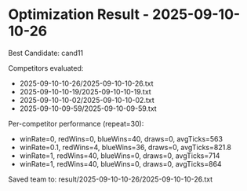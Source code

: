 # Optimization Result - 2025-09-10-10-26

Best Candidate: cand11

Competitors evaluated:
- 2025-09-10-10-26/2025-09-10-10-26.txt
- 2025-09-10-10-19/2025-09-10-10-19.txt
- 2025-09-10-10-02/2025-09-10-10-02.txt
- 2025-09-10-09-59/2025-09-10-09-59.txt

Per-competitor performance (repeat=30):
- winRate=0, redWins=0, blueWins=40, draws=0, avgTicks=563
- winRate=0.1, redWins=4, blueWins=36, draws=0, avgTicks=821.8
- winRate=1, redWins=40, blueWins=0, draws=0, avgTicks=714
- winRate=1, redWins=40, blueWins=0, draws=0, avgTicks=864

Saved team to: result/2025-09-10-10-26/2025-09-10-10-26.txt
